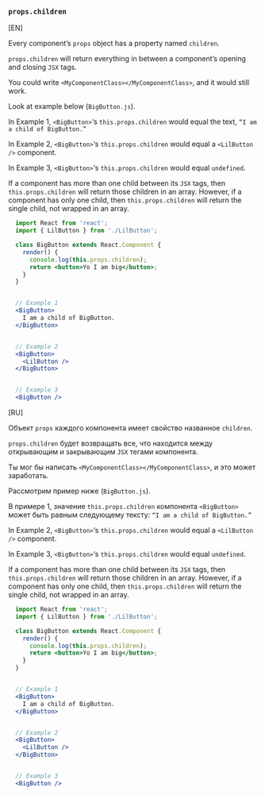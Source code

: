 ### `props.children`

[EN]

Every component’s `props` object has a property named `children`.

`props.children` will return everything in between a component’s opening and closing `JSX` tags.

You could write `<MyComponentClass></MyComponentClass>`, and it would still work.

Look at example below (`BigButton.js`). 

In Example 1, `<BigButton>`‘s `this.props.children` would equal the text, `“I am a child of BigButton.”`

In Example 2, `<BigButton>`‘s `this.props.children` would equal a `<LilButton />` component.

In Example 3, `<BigButton>`‘s `this.props.children` would equal `undefined`.

If a component has more than one child between its `JSX` tags, then `this.props.children` will return those children in an array. 
However, if a component has only one child, then `this.props.children` will return the single child, not wrapped in an array.

```jsx 
  import React from 'react';
  import { LilButton } from './LilButton';

  class BigButton extends React.Component {
    render() {
      console.log(this.props.children);
      return <button>Yo I am big</button>;
    }
  }


  // Example 1
  <BigButton>
    I am a child of BigButton.
  </BigButton>


  // Example 2
  <BigButton>
    <LilButton />
  </BigButton>


  // Example 3
  <BigButton />
```

[RU]

Объект `props` каждого компонента имеет свойство названное `children`.

`props.children` будет возвращать все, что находится между открывающим и закрывающим `JSX` тегами компонента.

Ты мог бы написать `<MyComponentClass></MyComponentClass>`, и это может заработать.

Рассмотрим пример ниже (`BigButton.js`). 

В примере 1, значение `this.props.children` компонента `<BigButton>` может быть равным следующему тексту: `“I am a child of BigButton.”`

In Example 2, `<BigButton>`‘s `this.props.children` would equal a `<LilButton />` component.

In Example 3, `<BigButton>`‘s `this.props.children` would equal `undefined`.

If a component has more than one child between its `JSX` tags, then `this.props.children` will return those children in an array. 
However, if a component has only one child, then `this.props.children` will return the single child, not wrapped in an array.

```jsx 
  import React from 'react';
  import { LilButton } from './LilButton';

  class BigButton extends React.Component {
    render() {
      console.log(this.props.children);
      return <button>Yo I am big</button>;
    }
  }


  // Example 1
  <BigButton>
    I am a child of BigButton.
  </BigButton>


  // Example 2
  <BigButton>
    <LilButton />
  </BigButton>


  // Example 3
  <BigButton />
```
